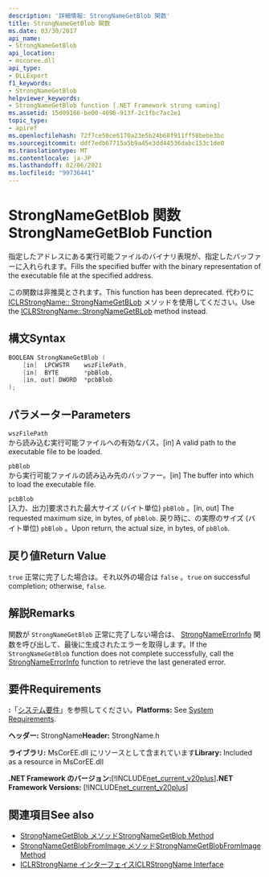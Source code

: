 ```yaml
---
description: '詳細情報: StrongNameGetBlob 関数'
title: StrongNameGetBlob 関数
ms.date: 03/30/2017
api_name:
- StrongNameGetBlob
api_location:
- mscoree.dll
api_type:
- DLLExport
f1_keywords:
- StrongNameGetBlob
helpviewer_keywords:
- StrongNameGetBlob function [.NET Framework strong naming]
ms.assetid: 15d09166-be00-4696-913f-2c1fbc7ac2e1
topic_type:
- apiref
ms.openlocfilehash: 72f7ce50ce6170a23e5b24b68f911ff58bebe3bc
ms.sourcegitcommit: ddf7edb67715a5b9a45e3dd44536dabc153c1de0
ms.translationtype: MT
ms.contentlocale: ja-JP
ms.lasthandoff: 02/06/2021
ms.locfileid: "99736441"
---
```

# <a name="strongnamegetblob-function"></a><span data-ttu-id="ca693-103">StrongNameGetBlob 関数</span><span class="sxs-lookup"><span data-stu-id="ca693-103">StrongNameGetBlob Function</span></span>

<span data-ttu-id="ca693-104">指定したアドレスにある実行可能ファイルのバイナリ表現が、指定したバッファーに入れられます。</span><span class="sxs-lookup"><span data-stu-id="ca693-104">Fills the specified buffer with the binary representation of the executable file at the specified address.</span></span>  
  
 <span data-ttu-id="ca693-105">この関数は非推奨とされます。</span><span class="sxs-lookup"><span data-stu-id="ca693-105">This function has been deprecated.</span></span> <span data-ttu-id="ca693-106">代わりに [ICLRStrongName:: StrongNameGetBLob](../hosting/iclrstrongname-strongnamegetblob-method.md) メソッドを使用してください。</span><span class="sxs-lookup"><span data-stu-id="ca693-106">Use the [ICLRStrongName::StrongNameGetBLob](../hosting/iclrstrongname-strongnamegetblob-method.md) method instead.</span></span>  
  
## <a name="syntax"></a><span data-ttu-id="ca693-107">構文</span><span class="sxs-lookup"><span data-stu-id="ca693-107">Syntax</span></span>  
  
```cpp  
BOOLEAN StrongNameGetBlob (  
    [in]  LPCWSTR    wszFilePath,  
    [in]  BYTE       *pbBlob,  
    [in, out] DWORD  *pcbBlob  
);  
```  
  
## <a name="parameters"></a><span data-ttu-id="ca693-108">パラメーター</span><span class="sxs-lookup"><span data-stu-id="ca693-108">Parameters</span></span>  

 `wszFilePath`  
 <span data-ttu-id="ca693-109">から読み込む実行可能ファイルへの有効なパス。</span><span class="sxs-lookup"><span data-stu-id="ca693-109">[in] A valid path to the executable file to be loaded.</span></span>  
  
 `pbBlob`  
 <span data-ttu-id="ca693-110">から実行可能ファイルの読み込み先のバッファー。</span><span class="sxs-lookup"><span data-stu-id="ca693-110">[in] The buffer into which to load the executable file.</span></span>  
  
 `pcbBlob`  
 <span data-ttu-id="ca693-111">[入力、出力]要求された最大サイズ (バイト単位) `pbBlob` 。</span><span class="sxs-lookup"><span data-stu-id="ca693-111">[in, out] The requested maximum size, in bytes, of `pbBlob`.</span></span> <span data-ttu-id="ca693-112">戻り時に、の実際のサイズ (バイト単位) `pbBlob` 。</span><span class="sxs-lookup"><span data-stu-id="ca693-112">Upon return, the actual size, in bytes, of `pbBlob`.</span></span>  
  
## <a name="return-value"></a><span data-ttu-id="ca693-113">戻り値</span><span class="sxs-lookup"><span data-stu-id="ca693-113">Return Value</span></span>  

 <span data-ttu-id="ca693-114">`true` 正常に完了した場合は。それ以外の場合は `false` 。</span><span class="sxs-lookup"><span data-stu-id="ca693-114">`true` on successful completion; otherwise, `false`.</span></span>  
  
## <a name="remarks"></a><span data-ttu-id="ca693-115">解説</span><span class="sxs-lookup"><span data-stu-id="ca693-115">Remarks</span></span>  

 <span data-ttu-id="ca693-116">関数が `StrongNameGetBlob` 正常に完了しない場合は、 [StrongNameErrorInfo](strongnameerrorinfo-function.md) 関数を呼び出して、最後に生成されたエラーを取得します。</span><span class="sxs-lookup"><span data-stu-id="ca693-116">If the `StrongNameGetBlob` function does not complete successfully, call the [StrongNameErrorInfo](strongnameerrorinfo-function.md) function to retrieve the last generated error.</span></span>  
  
## <a name="requirements"></a><span data-ttu-id="ca693-117">要件</span><span class="sxs-lookup"><span data-stu-id="ca693-117">Requirements</span></span>  

 <span data-ttu-id="ca693-118">**:**「[システム要件](../../get-started/system-requirements.md)」を参照してください。</span><span class="sxs-lookup"><span data-stu-id="ca693-118">**Platforms:** See [System Requirements](../../get-started/system-requirements.md).</span></span>  
  
 <span data-ttu-id="ca693-119">**ヘッダー:** StrongName</span><span class="sxs-lookup"><span data-stu-id="ca693-119">**Header:** StrongName.h</span></span>  
  
 <span data-ttu-id="ca693-120">**ライブラリ:** MsCorEE.dll にリソースとして含まれています</span><span class="sxs-lookup"><span data-stu-id="ca693-120">**Library:** Included as a resource in MsCorEE.dll</span></span>  
  
 <span data-ttu-id="ca693-121">**.NET Framework のバージョン:**[!INCLUDE[net_current_v20plus](../../../../includes/net-current-v20plus-md.md)]</span><span class="sxs-lookup"><span data-stu-id="ca693-121">**.NET Framework Versions:** [!INCLUDE[net_current_v20plus](../../../../includes/net-current-v20plus-md.md)]</span></span>  
  
## <a name="see-also"></a><span data-ttu-id="ca693-122">関連項目</span><span class="sxs-lookup"><span data-stu-id="ca693-122">See also</span></span>

- [<span data-ttu-id="ca693-123">StrongNameGetBlob メソッド</span><span class="sxs-lookup"><span data-stu-id="ca693-123">StrongNameGetBlob Method</span></span>](../hosting/iclrstrongname-strongnamegetblob-method.md)
- [<span data-ttu-id="ca693-124">StrongNameGetBlobFromImage メソッド</span><span class="sxs-lookup"><span data-stu-id="ca693-124">StrongNameGetBlobFromImage Method</span></span>](../hosting/iclrstrongname-strongnamegetblobfromimage-method.md)
- [<span data-ttu-id="ca693-125">ICLRStrongName インターフェイス</span><span class="sxs-lookup"><span data-stu-id="ca693-125">ICLRStrongName Interface</span></span>](../hosting/iclrstrongname-interface.md)
